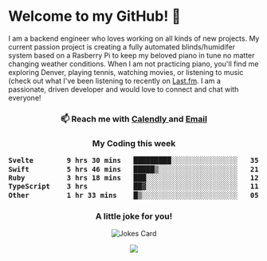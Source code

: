 <h1> Welcome to my GitHub! 👋 </h1>


  I am a backend engineer who loves working on all kinds of new projects. My current passion project is creating a fully automated blinds/humidifer system based on a Rasberry Pi to keep my beloved piano in tune no matter changing weather conditions. When I am not practicing piano, you'll find me exploring Denver, playing tennis, watching movies, or listening to music (check out what I've been listening to recently on [Last.fm](https://www.last.fm/user/mballa000). I am a passionate, driven developer and would love to connect and chat with everyone!

<h3 align = "center"> 📫 Reach me with <a href = "https://calendly.com/msbrandt00/30min"> Calendly </a> and <a href="mailto:msbrandt00@gmail.com">Email</a> 
 </h3>


 
<div align = "center"
[![Anurag's GitHub stats](https://github-readme-stats.vercel.app/api?username=mbrandt00)](https://github.com/anuraghazra/github-readme-stats)
          </div>
<h3 align="center">
  My Coding this week
<!--START_SECTION:waka-->

```txt
Svelte        9 hrs 30 mins   █████████░░░░░░░░░░░░░░░░   35.35 %
Swift         5 hrs 46 mins   █████▒░░░░░░░░░░░░░░░░░░░   21.47 %
Ruby          3 hrs 18 mins   ███░░░░░░░░░░░░░░░░░░░░░░   12.31 %
TypeScript    3 hrs           ██▓░░░░░░░░░░░░░░░░░░░░░░   11.17 %
Other         1 hr 33 mins    █▒░░░░░░░░░░░░░░░░░░░░░░░   05.77 %
```

<!--END_SECTION:waka-->

### A little joke for you!

![Jokes Card](https://readme-jokes.vercel.app/api?hideBorder)

<a href="https://www.linkedin.com/in/mbrandt00/"><img src="https://img.shields.io/badge/linkedin-%230077B5.svg?&style=for-the-badge&logo=linkedin&logoColor=white" /></a>

